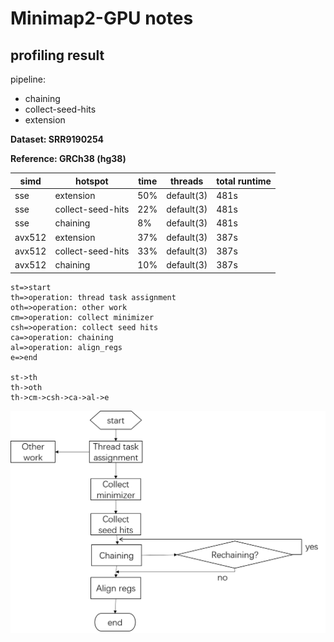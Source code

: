 # Minimap2-GPU notes

## profiling result

pipeline:

* chaining
* collect-seed-hits
* extension

**Dataset: SRR9190254**

**Reference: GRCh38 (hg38)**

| simd   | hotspot           | time | threads    | total runtime |
| ------ | ----------------- | ---- | ---------- | ------------- |  
| sse    | extension         | 50%  | default(3) |     481s      |
| sse    | collect-seed-hits | 22%  | default(3) |     481s      |
| sse    | chaining          | 8%   | default(3) |     481s      |
| avx512 | extension         | 37%  | default(3) |     387s      |
| avx512 | collect-seed-hits | 33%  | default(3) |     387s      |
| avx512 | chaining          | 10%  | default(3) |     387s      |

```flow
st=>start
th=>operation: thread task assignment
oth=>operation: other work
cm=>operation: collect minimizer 
csh=>operation: collect seed hits
ca=>operation: chaining
al=>operation: align_regs
e=>end

st->th
th->oth
th->cm->csh->ca->al->e
```
![Aaron Swartz](https://raw.githubusercontent.com/HUAImh/git_code/master/flow.png?token=AKMOPHAFTQJL2GY2MIFOG325IKJJM)
